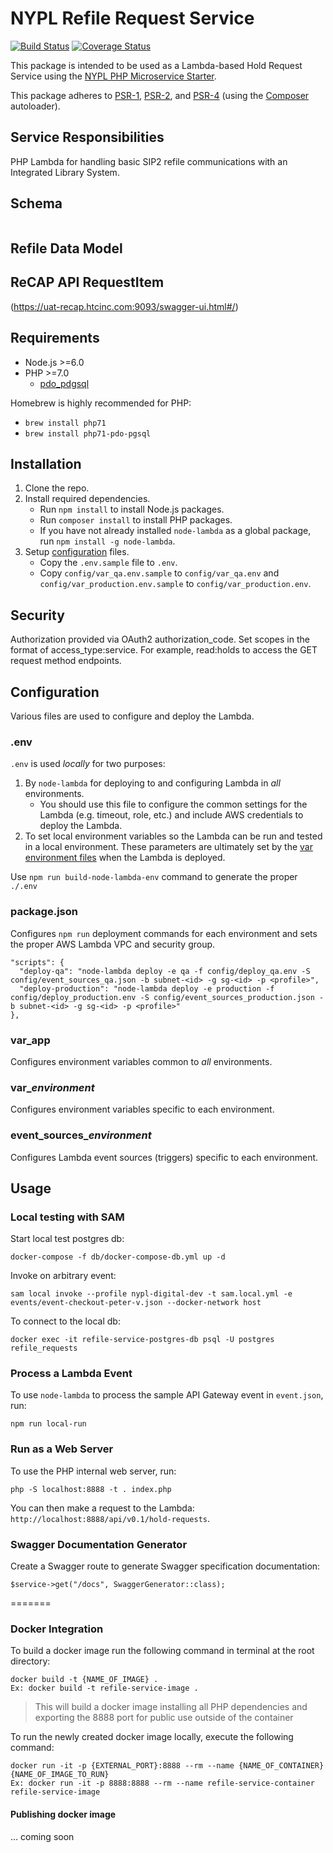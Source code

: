 # NYPL Refile Request Service

[![Build Status](https://travis-ci.org/NYPL/refile-request-service.svg?branch=master)](https://travis-ci.org/NYPL/refile-request-service)
[![Coverage Status](https://coveralls.io/repos/github/NYPL/refile-request-service/badge.svg?branch=master)](https://coveralls.io/github/NYPL/refile-request-service?branch=master)

This package is intended to be used as a Lambda-based Hold Request Service using the [NYPL PHP Microservice Starter](https://github.com/NYPL/php-microservice-starter).

This package adheres to [PSR-1](http://www.php-fig.org/psr/psr-1/), [PSR-2](http://www.php-fig.org/psr/psr-2/), and [PSR-4](http://www.php-fig.org/psr/psr-4/) (using the [Composer](https://getcomposer.org/) autoloader).

## Service Responsibilities

PHP Lambda for handling basic SIP2 refile communications with an Integrated Library System.

## Schema
~~~
~~~

## Refile Data Model

## ReCAP API RequestItem
(https://uat-recap.htcinc.com:9093/swagger-ui.html#/)

## Requirements

* Node.js >=6.0
* PHP >=7.0
  * [pdo_pdgsql](http://php.net/manual/en/ref.pdo-pgsql.php)

Homebrew is highly recommended for PHP:
  * `brew install php71`
  * `brew install php71-pdo-pgsql`

## Installation

1. Clone the repo.
2. Install required dependencies.
   * Run `npm install` to install Node.js packages.
   * Run `composer install` to install PHP packages.
   * If you have not already installed `node-lambda` as a global package, run `npm install -g node-lambda`.
3. Setup [configuration](#configuration) files.
   * Copy the `.env.sample` file to `.env`.
   * Copy `config/var_qa.env.sample` to `config/var_qa.env` and `config/var_production.env.sample` to `config/var_production.env`.

## Security

Authorization provided via OAuth2 authorization_code. Set scopes in the format of access_type:service.
For example, read:holds to access the GET request method endpoints.

## Configuration

Various files are used to configure and deploy the Lambda.

### .env

`.env` is used *locally* for two purposes:

1. By `node-lambda` for deploying to and configuring Lambda in *all* environments.
   * You should use this file to configure the common settings for the Lambda
   (e.g. timeout, role, etc.) and include AWS credentials to deploy the Lambda.
2. To set local environment variables so the Lambda can be run and tested in a local environment.
   These parameters are ultimately set by the [var environment files](#var_environment) when the Lambda is deployed.

Use `npm run build-node-lambda-env` command to generate the proper `./.env`

### package.json

Configures `npm run` deployment commands for each environment and sets the proper AWS Lambda VPC and
security group.

~~~~
"scripts": {
  "deploy-qa": "node-lambda deploy -e qa -f config/deploy_qa.env -S config/event_sources_qa.json -b subnet-<id> -g sg-<id> -p <profile>",
  "deploy-production": "node-lambda deploy -e production -f config/deploy_production.env -S config/event_sources_production.json -b subnet-<id> -g sg-<id> -p <profile>"
},
~~~~

### var_app

Configures environment variables common to *all* environments.

### var_*environment*

Configures environment variables specific to each environment.

### event_sources_*environment*

Configures Lambda event sources (triggers) specific to each environment.

## Usage

### Local testing with SAM

Start local test postgres db:
```
docker-compose -f db/docker-compose-db.yml up -d
```

Invoke on arbitrary event:
```
sam local invoke --profile nypl-digital-dev -t sam.local.yml -e events/event-checkout-peter-v.json --docker-network host
```

To connect to the local db:
```
docker exec -it refile-service-postgres-db psql -U postgres refile_requests
```

### Process a Lambda Event

To use `node-lambda` to process the sample API Gateway event in `event.json`, run:

~~~~
npm run local-run
~~~~

### Run as a Web Server

To use the PHP internal web server, run:

~~~~
php -S localhost:8888 -t . index.php
~~~~

You can then make a request to the Lambda: `http://localhost:8888/api/v0.1/hold-requests`.

### Swagger Documentation Generator

Create a Swagger route to generate Swagger specification documentation:

~~~~
$service->get("/docs", SwaggerGenerator::class);
~~~~

=======

### Docker Integration

To build a docker image run the following command in terminal at the root directory:

~~~~
docker build -t {NAME_OF_IMAGE} .
Ex: docker build -t refile-service-image .
~~~~
> This will build a docker image installing all PHP dependencies and exporting the 8888 port for public use outside of the container

To run the newly created docker image locally, execute the following command:

~~~~
docker run -it -p {EXTERNAL_PORT}:8888 --rm --name {NAME_OF_CONTAINER} {NAME_OF_IMAGE_TO_RUN}
Ex: docker run -it -p 8888:8888 --rm --name refile-service-container refile-service-image
~~~~

#### Publishing docker image
... coming soon
